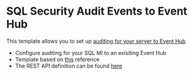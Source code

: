 # SQL Security Audit Events to Event Hub

This template allows you to set up [auditing for your server to Event Hub](https://docs.microsoft.com/en-us/azure/sql-database/sql-database-managed-instance-auditing#set-up-auditing-for-your-server-to-event-hub-or-log-analytics)

+ Configure auditing for your SQL MI to an exisiting Event Hub
+ Template based on [this](https://docs.microsoft.com/en-us/azure/azure-monitor/platform/diagnostic-logs-stream-template) reference
+ The REST API definition can be found [here](https://docs.microsoft.com/en-us/rest/api/monitor/diagnosticsettings/createorupdate)